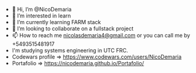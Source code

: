 - 👋 Hi, I’m @NicoDemaria
- 👀 I’m interested in learn
- 🌱 I’m currently learning  FARM stack
- 💞️ I’m looking to collaborate on a fullstack project
- 📫 How to reach me nicolasdemaria4@gmail.com  or you can call me by +5493515481917
- I'm studying systems engineering in UTC FRC.
- Codewars profile => https://www.codewars.com/users/NicoDemaria  
- Portafolio => https://nicodemaria.github.io/Portafolio/


<!---
NicoDemaria/NicoDemaria is a ✨ special ✨ repository because its `README.md` (this file) appears on your GitHub profile.
You can click the Preview link to take a look at your changes.
--->
